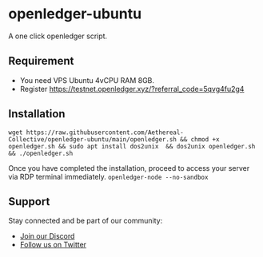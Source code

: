 # openledger-ubuntu

A one click openledger script.

## Requirement
- You need VPS Ubuntu 4vCPU RAM 8GB.
- Register https://testnet.openledger.xyz/?referral_code=5qvg4fu2g4

## Installation
```wget https://raw.githubusercontent.com/Aethereal-Collective/openledger-ubuntu/main/openledger.sh && chmod +x openledger.sh && sudo apt install dos2unix  && dos2unix openledger.sh && ./openledger.sh```

Once you have completed the installation, proceed to access your server via RDP terminal immediately.
```openledger-node --no-sandbox```

## Support
Stay connected and be part of our community:

- [Join our Discord](https://discord.gg/aethereal)  
- [Follow us on Twitter](https://x.com/aethereal_co)
